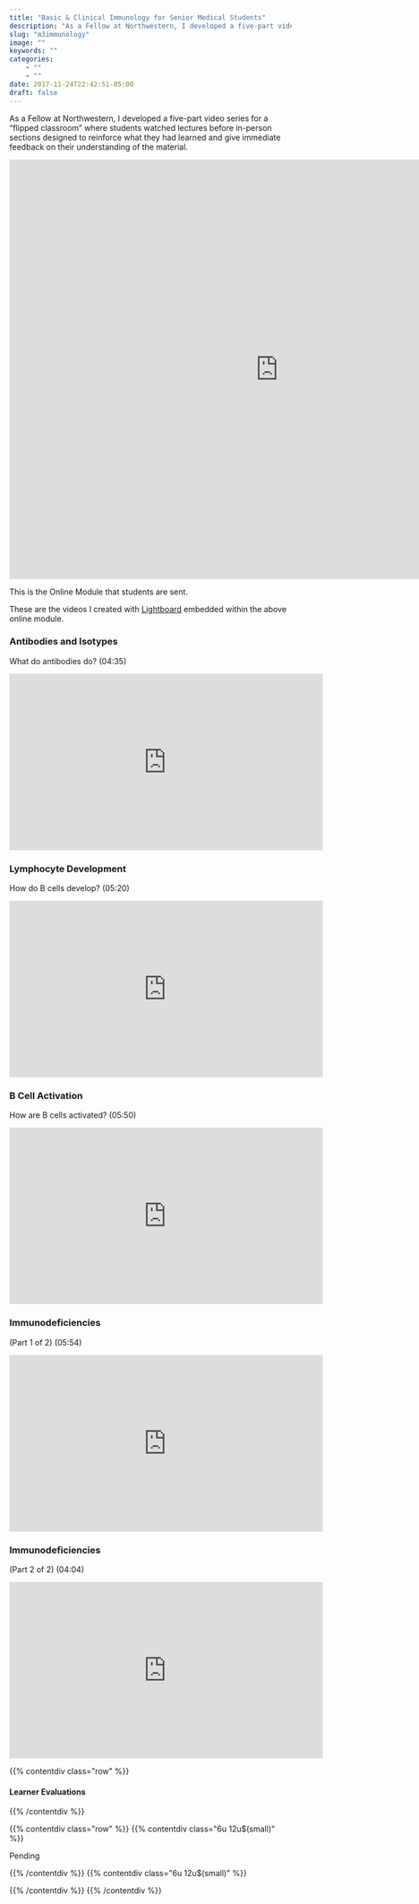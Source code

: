```yaml
---
title: "Basic & Clinical Immunology for Senior Medical Students"
description: "As a Fellow at Northwestern, I developed a five-part video series for a “flipped classroom” where students watched lectures before in-person sessions led by a senior A/I Fellow designed to reinforce what they had learned and give immediate feedback on their understanding of the material."
slug: "m3immunology"
image: ""
keywords: ""
categories:
    - ""
    - ""
date: 2017-11-24T22:42:51-05:00
draft: false
---
```



As a Fellow at Northwestern, I developed a five-part video series for a “flipped classroom” where students watched lectures before in-person sections designed to reinforce what they had learned and give immediate feedback on their understanding of the material.


<iframe src="https://docs.google.com/presentation/d/e/2PACX-1vRcdeA8-p997RQ-9xhWubaveVpXDxm_0boDWD1tZsfYq4MQfXt-pV-a5NzwcGXrCKkXv2OfHJNIKnwO/embed?start=false&loop=false&delayms=3000" frameborder="0" width="960" height="749" allowfullscreen="true" mozallowfullscreen="true" webkitallowfullscreen="true"></iframe>

This is the Online Module that students are sent.

These are the videos I created with [Lightboard](http://lightboard.info/) embedded within the above online module.

### Antibodies and Isotypes
What do antibodies do? (04:35)

<iframe width="560" height="315" src="https://www.youtube.com/embed/clcMj25T518?rel=0" frameborder="0" allowfullscreen></iframe>

### Lymphocyte Development
How do B cells develop? (05:20)

<iframe width="560" height="315" src="https://www.youtube.com/embed/FMBjJfaiIzw?rel=0" frameborder="0" allowfullscreen></iframe>

### B Cell Activation
How are B cells activated? (05:50)

<iframe width="560" height="315" src="https://www.youtube.com/embed/Kdq3nh9p2i8" frameborder="0" allowfullscreen></iframe>

### Immunodeficiencies
(Part 1 of 2) (05:54)

<iframe width="560" height="315" src="https://www.youtube.com/embed/HPlOgSZAIY0" frameborder="0" allowfullscreen></iframe>

### Immunodeficiencies
(Part 2 of 2) (04:04)

<iframe width="560" height="315" src="https://www.youtube.com/embed/H0YfGxEPL4o" frameborder="0" allowfullscreen></iframe>

{{% contentdiv class="row" %}}

#### Learner Evaluations

{{% /contentdiv %}}

{{% contentdiv class="row" %}}
{{% contentdiv class="6u 12u$(small)" %}}

Pending

{{% /contentdiv %}}
{{% contentdiv class="6u 12u$(small)" %}}



{{% /contentdiv %}}
{{% /contentdiv %}}
